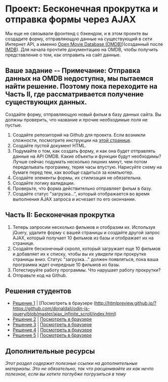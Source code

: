 # Проект: Бесконечная прокрутка и отправка формы через AJAX

Мы еще не связывали фронтенд с бэкендом, и в этом проекте вы создадите форму, отправляющую данные на существующий в сети Интернет API, а именно [Open Movie Database (OMDB)](http://www.omdbapi.com/))(созданный после [IMDB](http://www.imdb.com)). Для начала прочтите документацию на OMDB, чтобы получить представление о том, как отправить на сайт данные.


## Ваше задание -- Примечание: Отправка данных на OMDB недоступна, мы пытаемся найти решение. Поэтому пока переходите на Часть II, где рассматривается получение существующих данных.

Создайте форму, отправляющую новый фильм в базу данных сайта. Вы должны проверить, что название и прочие необходимые поля не пустые.

1. Создайте репозиторий на Github для проекта. Если возникли сложности, посмотрите инструкции на [этой странице](/basics-of-web-development/project-html-css).
2. Создайте пустой документ HTML.
3. Подумайте о том, как создать форму, и как она будет отправлять данные на API OMDB. Какие объекты и функции будут необходимы? Лучше сейчас подумать несколько лишних минут, чем потом переделывать программу, теряя часы впустую. Нарисуйте схему на бумаге перед тем, как вообще садиться за компьютер.
4. Создайте элементы формы, их стилизация не обязательна.
5. Создайте логику валидации.
6. Проверьте, что форма действительно отправляет фильм в базу.
7. Создайте статус "загрузка...", который отображается во время выполнения AJAX запроса и исчезает по его окончании.

## Часть II: Бесконечная прокрутка

1. Теперь запросим несколько фильмов и отобразим их. Используя jQuery, удалите форму с вашей страницы и создайте другой запрос AJAX, который получает 10 фильмов из базы и отображает их на странице.
2. Создайте бесконечный скролл, который загружает еще 10 фильмов и добавляет их к списку, чтобы вы их увидели при прокрутке страницы вниз. Статус  "загрузка..." должен появляться, пока ваша программа ждет очередные 10 фильмов из базы.
7. Потестируйте работу программы. Что нарушает работу прокрутки?
8. Отправьте код на Github.


## Решения студентов

* [Решение 1](https://github.com/donaldali/odin-js-jquery/tree/master/ajax_infinite_scroll) | [Посмотреть в браузере (http://htmlpreview.github.io/?https://github.com/donaldali/odin-js-jquery/blob/master/ajax_infinite_scroll/index.html)
* [Решение 2](https://github.com/krjordan/Movie-App) | [Посмотреть в браузере](http://htmlpreview.github.io/?https://github.com/krjordan/Movie-App/blob/master/index.html#top)
* [Решение 3](https://github.com/ArturJanik/TOPJS/tree/master/Project8) | [Посмотреть в браузере](http://rawgit.com/ArturJanik/TOPJS/master/Project8/index.html)
* [Решение 4](https://github.com/dchen71/odin-ajax_submission) | [Посмотреть в браузере](http://rawgit.com/dchen71/odin-ajax_submission/master/Index.html)
* [Решение 5](https://github.com/AtActionPark/odin_ajax_scroll) | [Посмотреть в браузере](http://htmlpreview.github.io/?https://github.com/AtActionPark/odin_ajax_scroll/blob/master/index.html)


## Дополнительные ресурсы

*Этот раздел содержит полезные ссылки на дополнительные материалы. Это не обязательно, так что расценивайте их как нечто полезное, если вы хотите поглубже погрузиться в тему*
